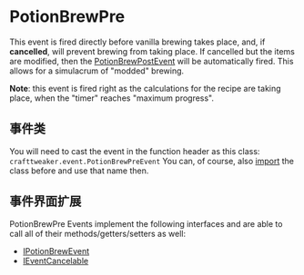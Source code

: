# PotionBrewPre

This event is fired directly before vanilla brewing takes place, and, if **cancelled**, will prevent brewing from taking place. If cancelled but the items are modified, then the [PotionBrewPostEvent](/Vanilla/Events/Events/PotionBrewPost/) will be automatically fired. This allows for a simulacrum of "modded" brewing.

**Note**: this event is fired right as the calculations for the recipe are taking place, when the "timer" reaches "maximum progress".

## 事件类
You will need to cast the event in the function header as this class:  
`crafttweaker.event.PotionBrewPreEvent` You can, of course, also [import](/AdvancedFunctions/Import/) the class before and use that name then.

## 事件界面扩展
PotionBrewPre Events implement the following interfaces and are able to call all of their methods/getters/setters as well:

- [IPotionBrewEvent](/Vanilla/Events/Events/IPotionBrewEvent/)
- [IEventCancelable](/Vanilla/Events/Events/IEventCancelable/)
